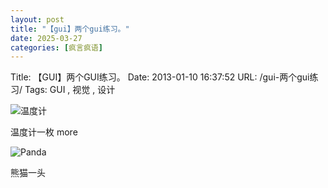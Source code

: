 ```yaml
---
layout: post
title: "【gui】两个gui练习。"
date: 2025-03-27
categories: [疯言疯语]
---
```


Title: 【GUI】两个GUI练习。
Date: 2013-01-10 16:37:52
URL: /gui-两个gui练习/
Tags: GUI , 视觉 , 设计

![温度计](http://img.weimao.me/2019-05-21-032730.jpg)

温度计一枚
more

![Panda](http://img.weimao.me/2019-05-21-032733.jpg)

熊猫一头